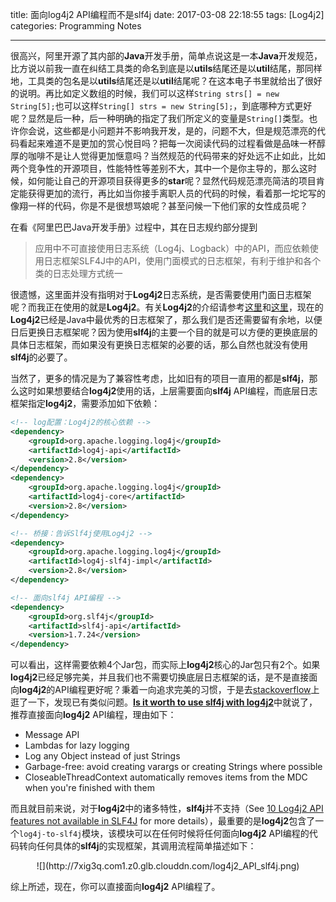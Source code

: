 title: 面向log4j2 API编程而不是slf4j
date: 2017-03-08 22:18:55
tags: [Log4j2]
categories: Programming Notes

---

很高兴，阿里开源了其内部的**Java**开发手册，简单点说这是一本**Java**开发规范，比方说以前我一直在纠结工具类的命名到底是以**utils**结尾还是以**util**结尾，那同样地，工具类的包名是以**utils**结尾还是以**util**结尾呢？在这本电子书里就给出了很好的说明。再比如定义数组的时候，我们可以这样`String strs[] = new String[5];`也可以这样`String[] strs = new String[5];`，到底哪种方式更好呢？显然是后一种，后一种明确的指定了我们所定义的变量是`String[]`类型。也许你会说，这些都是小问题并不影响我开发，是的，问题不大，但是规范漂亮的代码看起来难道不是更加的赏心悦目吗？把每一次阅读代码的过程看做是品味一杯醇厚的咖啡不是让人觉得更加惬意吗？当然规范的代码带来的好处远不止如此，比如两个竞争性的开源项目，性能特性等差别不大，其中一个是你主导的，那么这时候，如何能让自己的开源项目获得更多的**star**呢？显然代码规范漂亮简洁的项目肯定能获得更加的流行，再比如当你接手离职人员的代码的时候，看着那一坨坨写的像翔一样的代码，你是不是很想骂娘呢？甚至问候一下他们家的女性成员呢？

在看《阿里巴巴Java开发手册》过程中，其在日志规约部分提到
> 应用中不可直接使用日志系统（Log4j、Logback）中的API，而应依赖使用日志框架SLF4J中的API，使用门面模式的日志框架，有利于维护和各个类的日志处理方式统一

很遗憾，这里面并没有指明对于**Log4j2**日志系统，是否需要使用门面日志框架呢？而我正在使用的就是**Log4j2**。有关**Log4j2**的介绍请参考[这里](http://www.importnew.com/3046.html)和[这里](https://logging.apache.org/log4j/2.x/)，现在的**Log4j2**已经是Java中最优秀的日志框架了，那么我们是否还需要留有余地，以便日后更换日志框架呢？因为使用**slf4j**的主要一个目的就是可以方便的更换底层的具体日志框架，而如果没有更换日志框架的必要的话，那么自然也就没有使用**slf4j**的必要了。

当然了，更多的情况是为了兼容性考虑，比如旧有的项目一直用的都是**slf4j**，那么这时如果想要结合**log4j2**使用的话，上层需要面向**slf4j** API编程，而底层日志框架指定**log4j2**，需要添加如下依赖：

```xml
<!-- log配置：Log4j2的核心依赖 -->
<dependency>
    <groupId>org.apache.logging.log4j</groupId>
    <artifactId>log4j-api</artifactId>
    <version>2.8</version>
</dependency>
<dependency>
    <groupId>org.apache.logging.log4j</groupId>
    <artifactId>log4j-core</artifactId>
    <version>2.8</version>
</dependency>

<!-- 桥接：告诉Slf4j使用Log4j2 -->
<dependency>
    <groupId>org.apache.logging.log4j</groupId>
    <artifactId>log4j-slf4j-impl</artifactId>
    <version>2.8</version>
</dependency>

<!-- 面向slf4j API编程 -->
<dependency>
    <groupId>org.slf4j</groupId>
    <artifactId>slf4j-api</artifactId>
    <version>1.7.24</version>
</dependency>
```

可以看出，这样需要依赖4个Jar包，而实际上**log4j2**核心的Jar包只有2个。如果**log4j2**已经足够完美，并且我们也不需要切换底层日志框架的话，是不是直接面向**log4j2**的API编程更好呢？秉着一向追求完美的习惯，于是去[stackoverflow](http://stackoverflow.com)上逛了一下，发现已有类似问题。[**Is it worth to use slf4j with log4j2**](http://stackoverflow.com/questions/41498021/is-it-worth-to-use-slf4j-with-log4j2)中就说了，推荐直接面向**log4j2** API编程，理由如下：
- Message API
- Lambdas for lazy logging
- Log any Object instead of just Strings
- Garbage-free: avoid creating varargs or creating Strings where possible
- CloseableThreadContext automatically removes items from the MDC when you're finished with them

而且就目前来说，对于**log4j2**中的诸多特性，**slf4j**并不支持（See [10 Log4j2 API features not available in SLF4J](http://stackoverflow.com/questions/41633278/can-we-use-all-features-of-log4j2-if-we-use-it-along-with-slf4j-api/41635246#41635246) for more details），最重要的是**log4j2**包含了一个`log4j-to-slf4j`模块，该模块可以在任何时候将任何面向**log4j2** API编程的代码转向任何具体的**slf4j**的实现框架，其调用流程简单描述如下：

<div align=center>
![](http://7xig3q.com1.z0.glb.clouddn.com/log4j2_API_slf4j.png)
</div>


综上所述，现在，你可以直接面向**log4j2** API编程了。